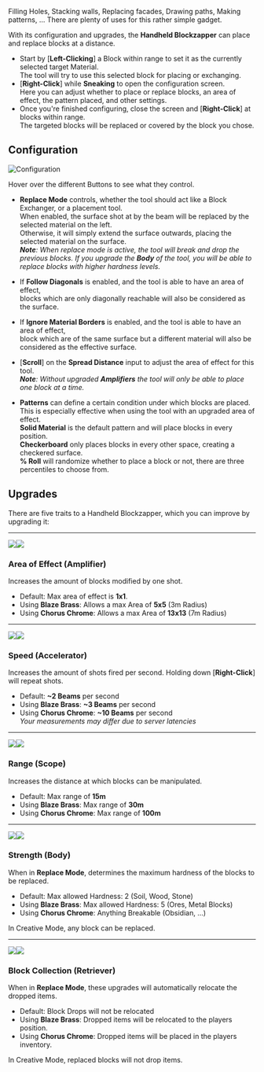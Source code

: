 Filling Holes, Stacking walls, Replacing facades, Drawing paths, Making patterns, ...
There are plenty of uses for this rather simple gadget. 

With its configuration and upgrades, the **Handheld Blockzapper** can place and replace blocks at a distance.
* Start by [**Left-Clicking**] a Block within range to set it as the currently selected target Material.  
The tool will try to use this selected block for placing or exchanging.
* [**Right-Click**] while **Sneaking** to open the configuration screen.  
Here you can adjust whether to place or replace blocks, an area of effect, the pattern placed, and other settings.
* Once you're finished configuring, close the screen and [**Right-Click**] at blocks within range.  
The targeted blocks will be replaced or covered by the block you chose.


## Configuration
![Configuration](https://i.imgur.com/rvClRPQ.png)

Hover over the different Buttons to see what they control.
* **Replace Mode** controls, whether the tool should act like a Block Exchanger, or a placement tool.  
When enabled, the surface shot at by the beam will be replaced by the selected material on the left.  
Otherwise, it will simply extend the surface outwards, placing the selected material on the surface.  
_**Note**: When replace mode is active, the tool will break and drop the previous blocks. If you upgrade the **Body** of the tool, you will be able to replace blocks with higher hardness levels._

* If **Follow Diagonals** is enabled, and the tool is able to have an area of effect,  
blocks which are only diagonally reachable will also be considered as the surface.
* If **Ignore Material Borders** is enabled, and the tool is able to have an area of effect,  
block which are of the same surface but a different material will also be considered as the effective surface.

* [**Scroll**] on the **Spread Distance** input to adjust the area of effect for this tool.  
_**Note**: Without upgraded **Amplifiers** the tool will only be able to place one block at a time._

* **Patterns** can define a certain condition under which blocks are placed.   
This is especially effective when using the tool with an upgraded area of effect.  
**Solid Material** is the default pattern and will place blocks in every position.  
**Checkerboard** only places blocks in every other space, creating a checkered surface.  
**% Roll** will randomize whether to place a block or not, there are three percentiles to choose from.


## Upgrades
There are five traits to a Handheld Blockzapper, which you can improve by upgrading it:

---
![](https://i.imgur.com/5fk2arK.png)![](https://i.imgur.com/Y4cY3ZM.png)
### Area of Effect (Amplifier)
Increases the amount of blocks modified by one shot.
* Default: Max area of effect is **1x1**.
* Using **Blaze Brass**: Allows a max Area of **5x5** (3m Radius)  
* Using **Chorus Chrome**: Allows a max Area of **13x13** (7m Radius) 

---
![](https://i.imgur.com/n1UFVTl.png)![](https://i.imgur.com/CSVl8h8.png)
### Speed (Accelerator)
Increases the amount of shots fired per second. Holding down [**Right-Click**] will repeat shots.  
* Default: **~2 Beams** per second
* Using **Blaze Brass**: **~3 Beams** per second
* Using **Chorus Chrome**: **~10 Beams** per second  
_Your measurements may differ due to server latencies_

---
![](https://i.imgur.com/faLCTIL.png)![](https://i.imgur.com/td2JPGL.png)
### Range (Scope)
Increases the distance at which blocks can be manipulated.
* Default: Max range of **15m**  
* Using **Blaze Brass**: Max range of **30m**  
* Using **Chorus Chrome**: Max range of **100m**  

---
![](https://i.imgur.com/2ypT0Qj.png)![](https://i.imgur.com/plYSf4v.png)
### Strength (Body)
When in **Replace Mode**, determines the maximum hardness of the blocks to be replaced.
* Default: Max allowed Hardness: 2 (Soil, Wood, Stone)
* Using **Blaze Brass**: Max allowed Hardness: 5 (Ores, Metal Blocks)
* Using **Chorus Chrome**: Anything Breakable (Obsidian, ...)  

In Creative Mode, any block can be replaced.

---
![](https://i.imgur.com/yuXUy1O.png)![](https://i.imgur.com/xXBFT8u.png)
### Block Collection (Retriever)
When in **Replace Mode**, these upgrades will automatically relocate the dropped items.
* Default: Block Drops will not be relocated
* Using **Blaze Brass**: Dropped items will be relocated to the players position.
* Using **Chorus Chrome**: Dropped items will be placed in the players inventory.

In Creative Mode, replaced blocks will not drop items.
